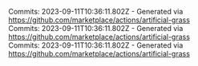 Commits: 2023-09-11T10:36:11.802Z - Generated via https://github.com/marketplace/actions/artificial-grass
<br>
Commits: 2023-09-11T10:36:11.802Z - Generated via https://github.com/marketplace/actions/artificial-grass
<br>
Commits: 2023-09-11T10:36:11.802Z - Generated via https://github.com/marketplace/actions/artificial-grass
<br>
